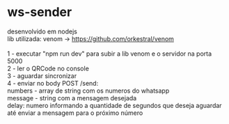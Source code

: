 # ws-sender

desenvolvido em nodejs<br/>
lib utilizada: venom -> https://github.com/orkestral/venom<br/>
<br/>
1 - executar "npm run dev" para subir a lib venom e o servidor na porta 5000<br/>
2 - ler o QRCode no console<br/>
3 - aguardar sincronizar<br/>
4 - enviar no body POST /send:<br/>
  numbers - array de string com os numeros do whatsapp<br/>
  message - string com a mensagem desejada<br/>
  delay: numero informando a quantidade de segundos que deseja aguardar até enviar a mensagem para o próximo número<br/>
